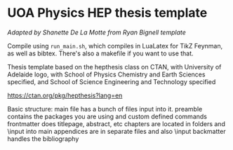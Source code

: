 # UOA Physics HEP thesis template
*Adapted by Shanette De La Motte from Ryan Bignell template*

Compile using `run_main.sh`, which compiles in LuaLatex for TikZ Feynman, as well as bibtex. There's also a makefile if you want to use that.

Thesis template based on the hepthesis class on CTAN, with University of Adelaide logo, with School of Physics Chemistry and Earth Sciences specified, and School of Science Engineering and Technology specified

https://ctan.org/pkg/hepthesis?lang=en

Basic structure:
main file has a bunch of files input into it.
preamble contains the packages you are using and custom defined commands
frontmatter does titlepage, abstract, etc
chapters are located in folders and \input into main
appendices are in separate files and also \input
backmatter handles the bibliography
